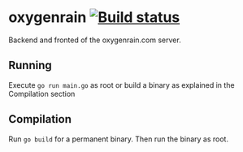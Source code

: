 # oxygenrain [![Build status](https://travis-ci.org/eonmilu/oxygenrain.svg?branch=master)](https://travis-ci.org/eonmilu/oxygenrain/)

Backend and fronted of the oxygenrain.com server.

## Running

Execute `go run main.go` as root or build a binary as explained in the Compilation section

## Compilation

Run `go build` for a permanent binary.
Then run the binary as root.
